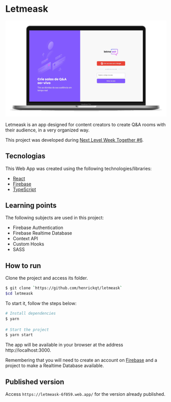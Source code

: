 # Letmeask

![](https://github.com/Henrickqt/letmeask/blob/master/assets/letmeask.png)

Letmeask is an app designed for content creators to create Q&A rooms with their audience, in a very organized way.

This project was developed during [Next Level Week Together #6](https://nextlevelweek.com/).

## Tecnologias

This Web App was created using the following technologies/libraries:

- [React](https://reactjs.org)
- [Firebase](https://firebase.google.com/)
- [TypeScript](https://www.typescriptlang.org/)

## Learning points

The following subjects are used in this project:

- Firebase Authentication
- Firebase Realtime Database
- Context API
- Custom Hooks
- SASS

## How to run

Clone the project and access its folder.

```bash
$ git clone `https://github.com/henrickqt/letmeask`
$cd letmeask
```

To start it, follow the steps below:
```bash
# Install dependencies
$ yarn

# Start the project
$ yarn start
```
The app will be available in your browser at the address http://localhost:3000.

Remembering that you will need to create an account on [Firebase](https://firebase.google.com/) and a project to make a Realtime Database available.

## Published version

Access `https://letmeask-6f059.web.app/` for the version already published.
